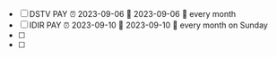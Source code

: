 - [ ] DSTV PAY  ⏰ 2023-09-06 📅 2023-09-06 🔁 every month 
- [ ] IDIR PAY  ⏰ 2023-09-10 📅 2023-09-10 🔁 every month on Sunday 
- [ ] 
- [ ] 